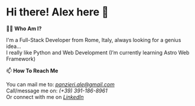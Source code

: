 # Hi there! Alex here 👋

🧑‍💻 **Who Am I?**

I'm a Full-Stack Developer from Rome, Italy, always looking for a genius idea...\
I really like Python and Web Development (I’m currently learning Astro Web Framework)

📫 **How To Reach Me**

You can mail me to: [*panzieri.ale@gmail.com*](mailto:panzieri.ale@gmail.com)\
Call/message me on: *(+39) 391-186-8961*\
Or connect with me on [*LinkedIn*](https://www.linkedin.com/in/alessandropanzieri/)
